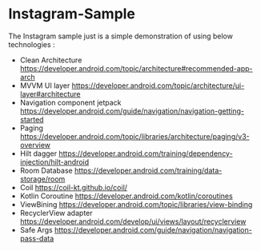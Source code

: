 # Instagram-Sample 
The Instagram sample just is a simple demonstration of using below technologies :

- Clean Architecture  https://developer.android.com/topic/architecture#recommended-app-arch
- MVVM UI layer https://developer.android.com/topic/architecture/ui-layer#architecture
- Navigation component jetpack https://developer.android.com/guide/navigation/navigation-getting-started
- Paging https://developer.android.com/topic/libraries/architecture/paging/v3-overview
- Hilt dagger https://developer.android.com/training/dependency-injection/hilt-android
- Room Database https://developer.android.com/training/data-storage/room
- Coil https://coil-kt.github.io/coil/
- Kotlin Coroutine https://developer.android.com/kotlin/coroutines
- ViewBining https://developer.android.com/topic/libraries/view-binding
- RecyclerView adapter https://developer.android.com/develop/ui/views/layout/recyclerview
- Safe Args https://developer.android.com/guide/navigation/navigation-pass-data






